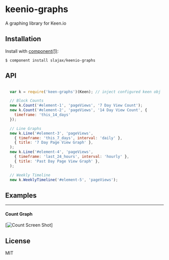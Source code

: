 
# keenio-graphs

  A graphing library for Keen.io

## Installation

  Install with [component(1)](http://component.io):

    $ component install slajax/keenio-graphs

## API

```javascript

  var k = require('keen-graphs')(Keen); // inject configured keen obj

  // Block Counts
  new k.Count('#element-1', 'pageViews', '7 Day View Count');
  new k.Count('#element-2', 'pageViews', '14 Day View Count', {
    timeframe: 'this_14_days'
  });

  // Line Graphs
  new k.Line('#element-3', 'pageViews',
    { timeframe: 'this_7_days', interval: 'daily' },
    { title: '7 Day Page View Graph' },
  );
  new k.Line('#element-4', 'pageViews',
    { timeframe: 'last_24_hours', interval: 'hourly' },
    { title: 'Past Day Page View Graph' },
  );

  // Weekly Timeline
  new k.WeeklyTimeline('#element-5', 'pageViews');

```

## Examples

---

#### Count Graph
[![Count Screen Shot](https://raw.github.com/slajax/keen-graphs/master/examples/imgs/count.png)]


## License

  MIT
